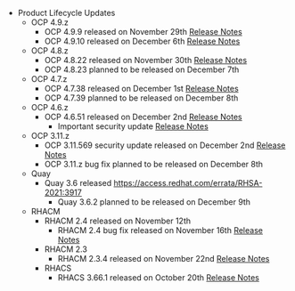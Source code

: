 - Product Lifecycle Updates
  - OCP 4.9.z
    - OCP 4.9.9 released on November 29th [Release Notes](https://access.redhat.com/errata/RHBA-2021:4834)
    - OCP 4.9.10 released on December 6th [Release Notes](https://access.redhat.com/errata/RHBA-2021:4889)
  - OCP 4.8.z
    - OCP 4.8.22 released on November 30th [Release Notes](https://access.redhat.com/errata/RHBA-2021:4830)
    - OCP 4.8.23 planned to be released on December 7th
  - OCP 4.7.z
    - OCP 4.7.38 released on December 1st [Release Notes](https://access.redhat.com/errata/RHBA-2021:4802)
    - OCP 4.7.39 planned to be released on December 8th
  - OCP 4.6.z
    - OCP 4.6.51 released on December 2nd [Release Notes](https://access.redhat.com/errata/RHBA-2021:4800)
      - Important security update [Release Notes](https://access.redhat.com/errata/RHSA-2021:4799)
  - OCP 3.11.z
    - OCP 3.11.569 security update released on December 2nd [Release Notes](https://access.redhat.com/errata/RHSA-2021:4827)
    - OCP 3.11.z bug fix planned to be released on December 8th
  - Quay
    - Quay 3.6 released https://access.redhat.com/errata/RHSA-2021:3917
      - Quay 3.6.2 planned to be released on December 9th
  - RHACM
    - RHACM 2.4 released on November 12th
      - RHACM 2.4 bug fix released on November 16th [Release Notes](https://access.redhat.com/errata/RHBA-2021:4674)
    - RHACM 2.3
      - RHACM 2.3.4 released on November 22nd [Release Notes](https://access.redhat.com/errata/RHBA-2021:4758)
    - RHACS
      - RHACS 3.66.1 released on October 20th [Release Notes](https://access.redhat.com/errata/RHBA-2021:3951)
